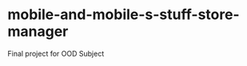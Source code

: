 mobile-and-mobile-s-stuff-store-manager
=======================================

Final project for OOD Subject
